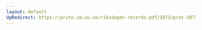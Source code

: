 ```yaml
---
layout: default
UpRedirect: https://pruto.im.uu.se/riksdagen-records-pdf/1873/prot-1873--ak--416.pdf
---
```

